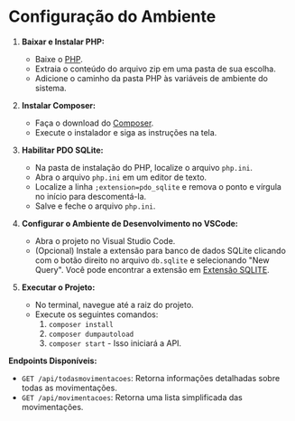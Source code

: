 # **Configuração do Ambiente** 

1. **Baixar e Instalar PHP:**
   - Baixe o [PHP](https://windows.php.net/downloads/releases/php-8.3.6-nts-Win32-vs16-x64.zip).
   - Extraia o conteúdo do arquivo zip em uma pasta de sua escolha.
   - Adicione o caminho da pasta PHP às variáveis de ambiente do sistema.

2. **Instalar Composer:**
   - Faça o download do [Composer](https://getcomposer.org/Composer-Setup.exe).
   - Execute o instalador e siga as instruções na tela.

3. **Habilitar PDO SQLite:**
   - Na pasta de instalação do PHP, localize o arquivo `php.ini`.
   - Abra o arquivo `php.ini` em um editor de texto.
   - Localize a linha `;extension=pdo_sqlite` e remova o ponto e vírgula no início para descomentá-la.
   - Salve e feche o arquivo `php.ini`.

4. **Configurar o Ambiente de Desenvolvimento no VSCode:**
   - Abra o projeto no Visual Studio Code.
   - (Opcional) Instale a extensão para banco de dados SQLite clicando com o botão direito no arquivo `db.sqlite` e selecionando "New Query". Você pode encontrar a extensão em [Extensão SQLITE](https://marketplace.visualstudio.com/items?itemName=alexcvzz.vscode-sqlite).

5. **Executar o Projeto:**
   - No terminal, navegue até a raiz do projeto.
   - Execute os seguintes comandos:
     1. `composer install`
     2. `composer dumpautoload`
     3. `composer start` - Isso iniciará a API.

**Endpoints Disponíveis:**

- `GET /api/todasmovimentacoes`: Retorna informações detalhadas sobre todas as movimentações.
- `GET /api/movimentacoes`: Retorna uma lista simplificada das movimentações.
